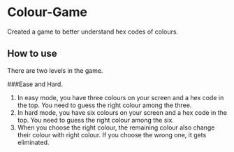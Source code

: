 # Colour-Game
Created a game to better understand hex codes of colours.

## How to use

There are two levels in the game. 

###Ease and Hard.

1. In easy mode, you have three colours on your screen and a hex code in the top. You need to guess the right colour among the three.
2. In hard mode, you have six colours on your screen and a hex code in the top. You need to guess the right colour among the six.
3. When you choose the right colour, the remaining colour also change their colour with right colour. If you choose the wrong one, it gets eliminated.
